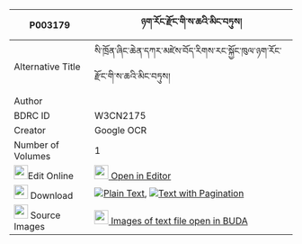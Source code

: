 |P003179|ཉག་རོང་རྫོང་གི་ས་ཆའི་མིང་བཏུས། 
| --- | --- 
|Alternative Title |སི་ཁྲོན་ཞིང་ཆེན་དཀར་མཛེས་བོད་རིགས་རང་སྐྱོང་ཁུལ་ཉག་རོང་རྫོང་གི་ས་ཆའི་མིང་བཏུས།
|Author | 
|BDRC ID | W3CN2175
|Creator | Google OCR
|Number of Volumes| 1
|<img width="25" src="https://img.icons8.com/color/25/000000/edit-property.png">Edit Online| [<img width="25" src="https://avatars.githubusercontent.com/u/45091458?s=200&v=4"> Open in Editor](http://editor.openpecha.org/P003179)
|<img width="25" src="https://img.icons8.com/fluent/48/000000/download-2.png"/>  Download | [![](https://img.icons8.com/color/20/000000/txt.png)Plain Text](https://github.com/Openpecha/P003179/releases/download/v1/nyakrong_dzong_gi_sacha_i_ming_plain_P003179.zip), [![](https://img.icons8.com/color/20/000000/txt.png)Text with Pagination](https://github.com/Openpecha/P003179/releases/download/v1/nyakrong_dzong_gi_sacha_i_ming_pages_P003179.zip)
|<img width="25" src="https://img.icons8.com/plasticine/100/000000/pictures-folder.png"/>  Source Images | [<img width="25" src="https://library.bdrc.io/icons/BUDA-small.svg"> Images of text file open in BUDA](https://library.bdrc.io/show/bdr:W3CN2175)